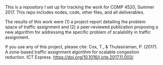 This is a repository I set up for tracking the work for COMP 4520, Summer 2017.
This repo includes nodes, code, other files, and all deliverables.

The results of this work were (1) a project report detailing the problem space of traffic assignment and (2) a peer-reviewed publication proposing a new algorithm for addressing the specific problem of scalability in traffic assignment.

If you use any of this project, please cite:
Cox, T., & Thulasiraman, P. (2017). A zone-based traffic assignment algorithm for scalable congestion reduction. ICT Express. https://doi.org/10.1016/j.icte.2017.11.003/

